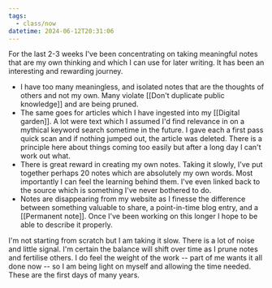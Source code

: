 ```yaml
---
tags:
  - class/now
datetime: 2024-06-12T20:31:06
---
```

For the last 2-3 weeks I've been concentrating on taking meaningful notes that are my own thinking and which I can use for later writing. It has been an interesting and rewarding journey.

- I have too many meaningless, and isolated notes that are the thoughts of others and not my own. Many violate [[Don't duplicate public knowledge]] and are being pruned.
- The same goes for articles which I have ingested into my [[Digital garden]]. A lot were text which I assumed I'd find relevance in on a mythical keyword search sometime in the future. I gave each a first pass quick scan and if nothing jumped out, the article was deleted. There is a principle here about things coming too easily but after a long day I can't work out what.
- There is great reward in creating my own notes. Taking it slowly, I've put together perhaps 20 notes which are absolutely my own words. Most importantly I can feel the learning behind them. I've even linked back to the source which is something I've never bothered to do.
- Notes are disappearing from my website as I finesse the difference between something valuable to share, a point-in-time blog entry, and a [[Permanent note]]. Once I've been working on this longer I hope to be able to describe it properly.

I'm not starting from scratch but I am taking it slow. There is a lot of noise and little signal. I'm certain the balance will shift over time as I prune notes and fertilise others. I do feel the weight of the work -- part of me wants it all done now -- so I am being light on myself and allowing the time needed. These are the first days of many years.